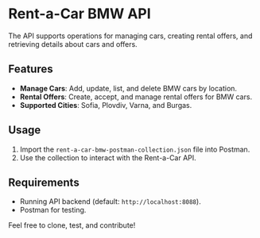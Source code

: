 
# Rent-a-Car BMW API
The API supports operations for managing cars, creating rental offers, and retrieving details about cars and offers.

## Features
- **Manage Cars**: Add, update, list, and delete BMW cars by location.
- **Rental Offers**: Create, accept, and manage rental offers for BMW cars.
- **Supported Cities**: Sofia, Plovdiv, Varna, and Burgas.

## Usage
1. Import the `rent-a-car-bmw-postman-collection.json` file into Postman.
2. Use the collection to interact with the Rent-a-Car API.

## Requirements
- Running API backend (default: `http://localhost:8088`).
- Postman for testing.

Feel free to clone, test, and contribute!
